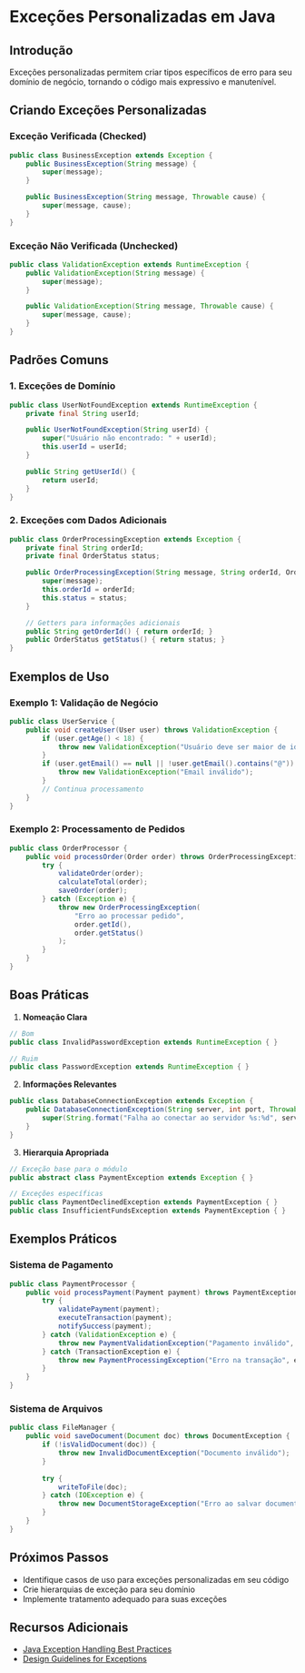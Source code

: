 # Exceções Personalizadas em Java

## Introdução
Exceções personalizadas permitem criar tipos específicos de erro para seu domínio de negócio, tornando o código mais expressivo e manutenível.

## Criando Exceções Personalizadas

### Exceção Verificada (Checked)
```java
public class BusinessException extends Exception {
    public BusinessException(String message) {
        super(message);
    }

    public BusinessException(String message, Throwable cause) {
        super(message, cause);
    }
}
```

### Exceção Não Verificada (Unchecked)
```java
public class ValidationException extends RuntimeException {
    public ValidationException(String message) {
        super(message);
    }

    public ValidationException(String message, Throwable cause) {
        super(message, cause);
    }
}
```

## Padrões Comuns

### 1. Exceções de Domínio
```java
public class UserNotFoundException extends RuntimeException {
    private final String userId;

    public UserNotFoundException(String userId) {
        super("Usuário não encontrado: " + userId);
        this.userId = userId;
    }

    public String getUserId() {
        return userId;
    }
}
```

### 2. Exceções com Dados Adicionais
```java
public class OrderProcessingException extends Exception {
    private final String orderId;
    private final OrderStatus status;

    public OrderProcessingException(String message, String orderId, OrderStatus status) {
        super(message);
        this.orderId = orderId;
        this.status = status;
    }

    // Getters para informações adicionais
    public String getOrderId() { return orderId; }
    public OrderStatus getStatus() { return status; }
}
```

## Exemplos de Uso

### Exemplo 1: Validação de Negócio
```java
public class UserService {
    public void createUser(User user) throws ValidationException {
        if (user.getAge() < 18) {
            throw new ValidationException("Usuário deve ser maior de idade");
        }
        if (user.getEmail() == null || !user.getEmail().contains("@")) {
            throw new ValidationException("Email inválido");
        }
        // Continua processamento
    }
}
```

### Exemplo 2: Processamento de Pedidos
```java
public class OrderProcessor {
    public void processOrder(Order order) throws OrderProcessingException {
        try {
            validateOrder(order);
            calculateTotal(order);
            saveOrder(order);
        } catch (Exception e) {
            throw new OrderProcessingException(
                "Erro ao processar pedido",
                order.getId(),
                order.getStatus()
            );
        }
    }
}
```

## Boas Práticas

1. **Nomeação Clara**
```java
// Bom
public class InvalidPasswordException extends RuntimeException { }

// Ruim
public class PasswordException extends RuntimeException { }
```

2. **Informações Relevantes**
```java
public class DatabaseConnectionException extends Exception {
    public DatabaseConnectionException(String server, int port, Throwable cause) {
        super(String.format("Falha ao conectar ao servidor %s:%d", server, port), cause);
    }
}
```

3. **Hierarquia Apropriada**
```java
// Exceção base para o módulo
public abstract class PaymentException extends Exception { }

// Exceções específicas
public class PaymentDeclinedException extends PaymentException { }
public class InsufficientFundsException extends PaymentException { }
```

## Exemplos Práticos

### Sistema de Pagamento
```java
public class PaymentProcessor {
    public void processPayment(Payment payment) throws PaymentException {
        try {
            validatePayment(payment);
            executeTransaction(payment);
            notifySuccess(payment);
        } catch (ValidationException e) {
            throw new PaymentValidationException("Pagamento inválido", e);
        } catch (TransactionException e) {
            throw new PaymentProcessingException("Erro na transação", e);
        }
    }
}
```

### Sistema de Arquivos
```java
public class FileManager {
    public void saveDocument(Document doc) throws DocumentException {
        if (!isValidDocument(doc)) {
            throw new InvalidDocumentException("Documento inválido");
        }
        
        try {
            writeToFile(doc);
        } catch (IOException e) {
            throw new DocumentStorageException("Erro ao salvar documento", e);
        }
    }
}
```

## Próximos Passos
- Identifique casos de uso para exceções personalizadas em seu código
- Crie hierarquias de exceção para seu domínio
- Implemente tratamento adequado para suas exceções

## Recursos Adicionais
- [Java Exception Handling Best Practices](https://www.oracle.com/java/technologies/javase/exceptions.html)
- [Design Guidelines for Exceptions](https://docs.oracle.com/javase/tutorial/essential/exceptions/design.html)